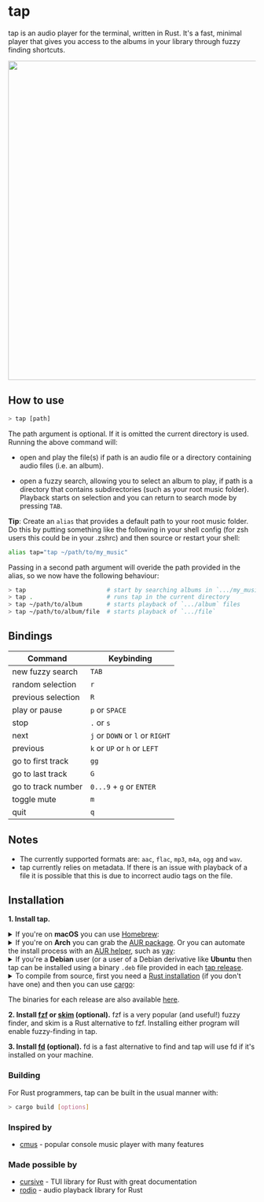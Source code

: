 # tap

tap is an audio player for the terminal, written in Rust. It's a fast, minimal player that gives you access to the albums in your library through fuzzy finding shortcuts.

<img src="https://github.com/timdubbins/tap/blob/master/doc/tap_screenshot.png" width="650"/>

## How to use

```bash
> tap [path]
```

The path argument is optional. If it is omitted the current directory is used. Running the above command will:

- open and play the file(s) if path is an audio file or a directory containing audio files (i.e. an album).

- open a fuzzy search, allowing you to select an album to play, if path is a directory that contains subdirectories (such as your root music folder). Playback starts on selection and you can return to search mode by pressing `TAB`.

**Tip**: Create an `alias` that provides a default path to your root music folder. Do this by putting something like the following in your shell config (for zsh users this could be in your .zshrc) and then source or restart your shell:

``` bash
alias tap="tap ~/path/to/my_music"
```

Passing in a second path argument will overide the path provided in the alias, so we now have the following behaviour:
``` bash
> tap                       # start by searching albums in `.../my_music`
> tap .                     # runs tap in the current directory
> tap ~/path/to/album       # starts playback of `.../album` files
> tap ~/path/to/album/file  # starts playback of `.../file`
```

## Bindings

Command | Keybinding
---|---
new fuzzy search | `TAB`
random selection | `r`
previous selection | `R`
play or pause | `p` or `SPACE`
stop | `.` or `s`
next | `j` or `DOWN` or `l` or `RIGHT`
previous | `k` or `UP` or `h` or `LEFT`
go to first track | `gg`
go to last track | `G`
go to track number | `0...9` + `g` or `ENTER`
toggle mute | `m`
quit | `q`

## Notes

- The currently supported formats are: `aac`, `flac`, `mp3`, `m4a`, `ogg` and `wav`.
- tap currently relies on metadata. If there is an issue with playback of a file it is possible that this is due to incorrect audio tags on the file.

## Installation

**1. Install tap.**

<details>
<summary>If you're on <b>macOS</b> you can use <a href="https://brew.sh/">Homebrew</a>:</summary>
<br>

```bash
> brew install timdubbins/tap/tap
> tap --version
0.1.1
```
</details>

<details>
<summary>If you're on <b>Arch</b> you can grab the <a href="https://aur.archlinux.org/packages/tap">AUR package</a>.
Or you can automate the install process with an <a href="https://wiki.archlinux.org/title/AUR_helpers">AUR helper</a>,
such as <a href="https://github.com/Jguer/yay">yay</a>:</summary>
<br>

```bash
> yay -S tap
> tap --version
0.1.1
```
</details>

<details>
<summary>If you're a <b>Debian</b> user (or a user of a Debian derivative like <b>Ubuntu</b> then tap can be installed using a binary <code>.deb</code> file provided in each <a href="https://github.com/timdubbins/tap/releases">tap release</a>.</summary>
<br>

```bash
> curl -LO https://github.com/timdubbins/tap/releases/download/v0.1.1/tap_v0.1.1_amd64.deb
> sudo dpkg -i tap_0.1.1_amd64.deb
> tap --version
0.1.1
```
</details>

<details>
<summary>To compile from source, first you need a <a href="https://www.rust-lang.org/">Rust installation</a> (if you don't have one) and then you can use <a href="https://github.com/rust-lang/cargo">cargo</a>:</summary>
<br>

```bash
> git clone https://github.com/timdubbins/tap
> cd tap
> cargo install --path .
> tap --version
0.1.1
```
</details>

The binaries for each release are also available [here](https://github.com/timdubbins/tap/releases/tag/v0.1.1).

**2. Install [fzf](https://github.com/junegunn/fzf) or [skim](https://github.com/lotabout/skim) (optional).** fzf is a very popular (and useful!) fuzzy finder, and skim is a Rust alternative to fzf. Installing either program will enable fuzzy-finding in tap.

**3. Install [fd](https://github.com/sharkdp/fd) (optional).** fd is a fast alternative to find and tap will use fd if it's installed on your machine.

### Building

For Rust programmers, tap can be built in the usual manner with:
```bash
> cargo build [options]
```

### Inspired by

- [cmus](https://github.com/cmus/cmus) - popular console music player with many features

### Made possible by

- [cursive](https://github.com/gyscos/cursive) - TUI library for Rust with great documentation
- [rodio](https://github.com/RustAudio/rodio) - audio playback library for Rust
